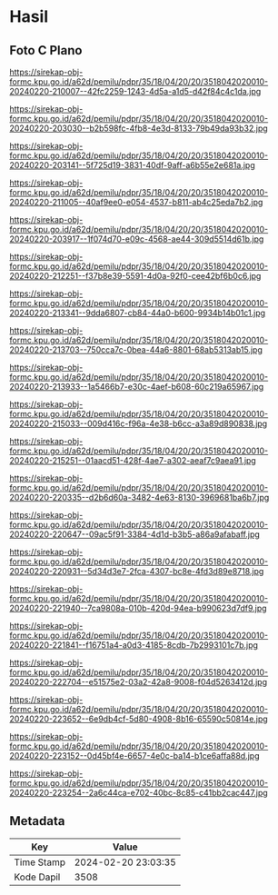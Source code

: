 # Hasil

## Foto C Plano

https://sirekap-obj-formc.kpu.go.id/a62d/pemilu/pdpr/35/18/04/20/20/3518042020010-20240220-210007--42fc2259-1243-4d5a-a1d5-d42f84c4c1da.jpg

https://sirekap-obj-formc.kpu.go.id/a62d/pemilu/pdpr/35/18/04/20/20/3518042020010-20240220-203030--b2b598fc-4fb8-4e3d-8133-79b49da93b32.jpg

https://sirekap-obj-formc.kpu.go.id/a62d/pemilu/pdpr/35/18/04/20/20/3518042020010-20240220-203141--5f725d19-3831-40df-9aff-a6b55e2e681a.jpg

https://sirekap-obj-formc.kpu.go.id/a62d/pemilu/pdpr/35/18/04/20/20/3518042020010-20240220-211005--40af9ee0-e054-4537-b811-ab4c25eda7b2.jpg

https://sirekap-obj-formc.kpu.go.id/a62d/pemilu/pdpr/35/18/04/20/20/3518042020010-20240220-203917--1f074d70-e09c-4568-ae44-309d5514d61b.jpg

https://sirekap-obj-formc.kpu.go.id/a62d/pemilu/pdpr/35/18/04/20/20/3518042020010-20240220-212251--f37b8e39-5591-4d0a-92f0-cee42bf6b0c6.jpg

https://sirekap-obj-formc.kpu.go.id/a62d/pemilu/pdpr/35/18/04/20/20/3518042020010-20240220-213341--9dda6807-cb84-44a0-b600-9934b14b01c1.jpg

https://sirekap-obj-formc.kpu.go.id/a62d/pemilu/pdpr/35/18/04/20/20/3518042020010-20240220-213703--750cca7c-0bea-44a6-8801-68ab5313ab15.jpg

https://sirekap-obj-formc.kpu.go.id/a62d/pemilu/pdpr/35/18/04/20/20/3518042020010-20240220-213933--1a5466b7-e30c-4aef-b608-60c219a65967.jpg

https://sirekap-obj-formc.kpu.go.id/a62d/pemilu/pdpr/35/18/04/20/20/3518042020010-20240220-215033--009d416c-f96a-4e38-b6cc-a3a89d890838.jpg

https://sirekap-obj-formc.kpu.go.id/a62d/pemilu/pdpr/35/18/04/20/20/3518042020010-20240220-215251--01aacd51-428f-4ae7-a302-aeaf7c9aea91.jpg

https://sirekap-obj-formc.kpu.go.id/a62d/pemilu/pdpr/35/18/04/20/20/3518042020010-20240220-220335--d2b6d60a-3482-4e63-8130-3969681ba6b7.jpg

https://sirekap-obj-formc.kpu.go.id/a62d/pemilu/pdpr/35/18/04/20/20/3518042020010-20240220-220647--09ac5f91-3384-4d1d-b3b5-a86a9afabaff.jpg

https://sirekap-obj-formc.kpu.go.id/a62d/pemilu/pdpr/35/18/04/20/20/3518042020010-20240220-220931--5d34d3e7-2fca-4307-bc8e-4fd3d89e8718.jpg

https://sirekap-obj-formc.kpu.go.id/a62d/pemilu/pdpr/35/18/04/20/20/3518042020010-20240220-221940--7ca9808a-010b-420d-94ea-b990623d7df9.jpg

https://sirekap-obj-formc.kpu.go.id/a62d/pemilu/pdpr/35/18/04/20/20/3518042020010-20240220-221841--f16751a4-a0d3-4185-8cdb-7b2993101c7b.jpg

https://sirekap-obj-formc.kpu.go.id/a62d/pemilu/pdpr/35/18/04/20/20/3518042020010-20240220-222704--e51575e2-03a2-42a8-9008-f04d5263412d.jpg

https://sirekap-obj-formc.kpu.go.id/a62d/pemilu/pdpr/35/18/04/20/20/3518042020010-20240220-223652--6e9db4cf-5d80-4908-8b16-65590c50814e.jpg

https://sirekap-obj-formc.kpu.go.id/a62d/pemilu/pdpr/35/18/04/20/20/3518042020010-20240220-223152--0d45bf4e-6657-4e0c-ba14-b1ce6affa88d.jpg

https://sirekap-obj-formc.kpu.go.id/a62d/pemilu/pdpr/35/18/04/20/20/3518042020010-20240220-223254--2a6c44ca-e702-40bc-8c85-c41bb2cac447.jpg


## Metadata

| Key        | Value               |
| ---------- | ------------------- |
| Time Stamp | 2024-02-20 23:03:35 |
| Kode Dapil | 3508                |



